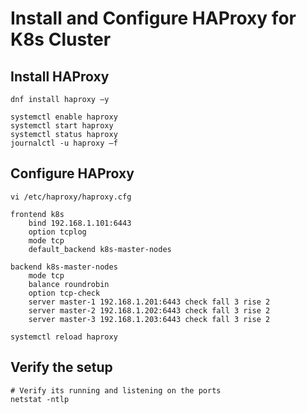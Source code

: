 # Install and Configure HAProxy for K8s Cluster

## Install HAProxy

```
dnf install haproxy –y

systemctl enable haproxy
systemctl start haproxy
systemctl status haproxy
journalctl -u haproxy –f
```


## Configure HAProxy

```
vi /etc/haproxy/haproxy.cfg

frontend k8s
    bind 192.168.1.101:6443
    option tcplog
    mode tcp
    default_backend k8s-master-nodes

backend k8s-master-nodes
    mode tcp
    balance roundrobin
    option tcp-check
    server master-1 192.168.1.201:6443 check fall 3 rise 2
    server master-2 192.168.1.202:6443 check fall 3 rise 2
    server master-3 192.168.1.203:6443 check fall 3 rise 2

systemctl reload haproxy
```


## Verify the setup
```
# Verify its running and listening on the ports
netstat -ntlp
```

